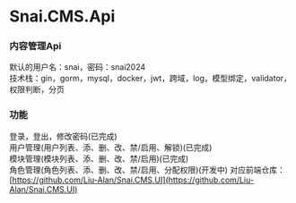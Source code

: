 # Snai.CMS.Api  
### 内容管理Api  
  默认的用户名：snai，密码：snai2024  
  技术栈：gin，gorm，mysql，docker，jwt，跨域，log，模型绑定，validator，权限判断，分页

### 功能  
登录，登出，修改密码(已完成)  
用户管理(用户列表、添、删、改、禁/启用、解锁)(已完成)  
模块管理(模块列表、添、删、改、禁/启用)(已完成)  
角色管理(角色列表、添、删、改、禁/启用、分配权限)(开发中) 
  对应前端仓库：[https://github.com/Liu-Alan/Snai.CMS.UI](https://github.com/Liu-Alan/Snai.CMS.UI)  
